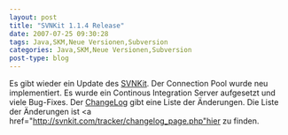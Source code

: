 ```yaml
---
layout: post
title: "SVNKit 1.1.4 Release"
date: 2007-07-25 09:30:28
tags: Java,SKM,Neue Versionen,Subversion
categories: Java,SKM,Neue Versionen,Subversion
post-type: blog
---
```

Es gibt wieder ein Update des <a href="http://www.svnkit.com">SVNKit</a>. Der Connection Pool wurde neu implementiert. Es wurde ein Continous Integration Server aufgesetzt und viele Bug-Fixes. Der <a href="http://svn.svnkit.com/repos/svnkit/tags/1.1.4/changelog.txt">ChangeLog</a> gibt eine Liste der Änderungen. Die Liste der Änderungen ist <a href="http://svnkit.com/tracker/changelog_page.php"hier</a> zu finden.
